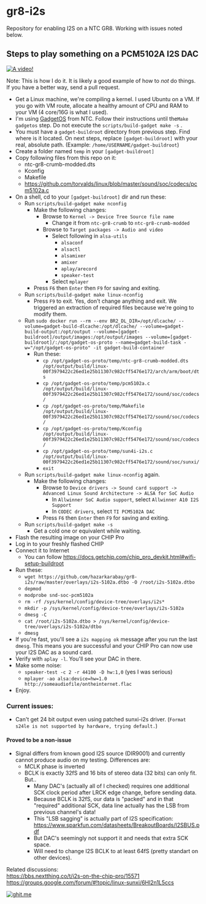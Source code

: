 # gr8-i2s
Repository for enabling I2S on a NTC GR8. Working with issues noted below. 

## Steps to play something on a PCM5102A I2S DAC

[![A video!](https://img.youtube.com/vi/JWs2peTOwLI/0.jpg)](https://www.youtube.com/watch?v=JWs2peTOwLI)

Note: This is how I do it. It is likely a good example of how to *not* do things. If you have a better way, send a pull request. 
 
* Get a Linux machine, we're compiling a kernel. I used Ubuntu on a VM. If you go with VM route, allocate a healthy amount of CPU and RAM to your VM (4 core/16G is what I used).
* I'm using [GadgetOS](https://github.com/NextThingCo/gadget-buildroot) from NTC. Follow their instructions until the`Make gadgetos` step. Do not execute the `scripts/build-gadget make -s` .
* You must have a `gadget-buildroot` directory from previous step. Find where is it located. On next steps, replace `[gadget-buildroot]`  with your real, absolute path. (Example: `/home/USERNAME/gadget-buildroot`)
* Create a folder named `temp` in your `[gadget-buildroot]`
* Copy following files from this repo on it:
	* ntc-gr8-crumb-modded.dts
	* Kconfig
	* Makefile
	* https://github.com/torvalds/linux/blob/master/sound/soc/codecs/pcm5102a.c
* On a shell, cd to your  `[gadget-buildroot]` dir and run these:
	* Run `scripts/build-gadget make nconfig`
		* Make the following changes:
			* Browse to `Kernel -> Device Tree Source file name`
				* Change it from `ntc-gr8-crumb` to `ntc-gr8-crumb-modded`
			* Browse to `Target packages -> Audio and video`
				* Select following in `alsa-utils`
					* `alsaconf`
					* `alsactl`
					* `alsamixer`
					* `amixer`
					* `aplay/arecord`
					* `speaker-test`
				* Select `mplayer`
		* Press `F6` then `Enter` then `F9` for saving and exiting.
	* Run `scripts/build-gadget make linux-nconfig`
		* Press  `F9` to exit. Yes, don't change anything and exit. We triggered an extraction of required files because we're going to modify them.
	* Run `sudo docker run --rm --env BR2_DL_DIR=/opt/dlcache/ --volume=gadget-build-dlcache:/opt/dlcache/ --volume=gadget-build-output:/opt/output --volume=[gadget-buildroot]/output/images:/opt/output/images --volume=[gadget-buildroot]/:/opt/gadget-os-proto --name=gadget-build-task -w="/opt/gadget-os-proto" -it gadget-build-container`
		* Run these:
			* `cp /opt/gadget-os-proto/temp/ntc-gr8-crumb-modded.dts /opt/output/build/linux-00f3979422c26ed1e25b11307c982cff5476e172/arch/arm/boot/dts`
			* `cp /opt/gadget-os-proto/temp/pcm5102a.c /opt/output/build/linux-00f3979422c26ed1e25b11307c982cff5476e172/sound/soc/codecs/`
			* `cp /opt/gadget-os-proto/temp/Makefile /opt/output/build/linux-00f3979422c26ed1e25b11307c982cff5476e172/sound/soc/codecs/`
			* `cp /opt/gadget-os-proto/temp/Kconfig /opt/output/build/linux-00f3979422c26ed1e25b11307c982cff5476e172/sound/soc/codecs/`
			* `cp /opt/gadget-os-proto/temp/sun4i-i2s.c /opt/output/build/linux-00f3979422c26ed1e25b11307c982cff5476e172/sound/soc/sunxi/`
			* `exit`
	* Run `scripts/build-gadget make linux-nconfig` again.
		* Make the following changes:
			*  Browse to `Device drivers -> Sound card support -> Advanced Linux Sound Architecture -> ALSA for SoC Audio`
				* In `Allwinner SoC Audio support`, select `Allwinner A10 I2S Support`
				* In `CODEC drivers`, select `TI PCM5102A DAC`
			* Press `F6` then `Enter` then `F9` for saving and exiting.
	* Run `scripts/build-gadget make -s`
		* Get a cold one or equivalent while waiting.
* Flash the resulting image on your CHIP Pro
* Log in to your freshly flashed CHIP
* Connect it to Internet
	* You can follow https://docs.getchip.com/chip_pro_devkit.html#wifi-setup-buildroot
* Run these:
	* `wget https://github.com/hazarkarabay/gr8-i2s/raw/master/overlays/i2s-5102a.dtbo -O /root/i2s-5102a.dtbo`
	* `depmod`
	* `modprobe snd-soc-pcm5102a`
	* `rm -rf /sys/kernel/config/device-tree/overlays/i2s*`
	* `mkdir -p /sys/kernel/config/device-tree/overlays/i2s-5102a`
	* `dmesg -C`
	* `cat /root/i2s-5102a.dtbo > /sys/kernel/config/device-tree/overlays/i2s-5102a/dtbo`
	* `dmesg`
* If you're fast, you'll see a `i2s mapping ok` message after you run the last `dmesg`. This means you are successful and your CHIP Pro can now use your I2S DAC as a sound card.
* Verify with `aplay -l`. You'll see your DAC in there.
* Make some noise:
	* `speaker-test -c 2 -r 44100 -D hw:1,0` (yes I was serious)
	* `mplayer -ao alsa:device=hw=1.0 http://someaudiofile/ontheinternet.flac`
* Enjoy.


### Current issues:
* Can't get 24 bit output even using patched sunxi-i2s driver. (`Format s24le is not supported by hardware, trying default.`)



#### Proved to be a non-issue 
* Signal differs from known good I2S source (DIR9001) and currently cannot produce audio on my testing. Differences are:
  * MCLK phase is inverted
  * BCLK is exactly 32fS and 16 bits of stereo data (32 bits) can only fit. But..
    * Many DAC's (actually all of I checked) requires one additional SCK clock period after LRCK edge change, before sending data.
    * Because BCLK is 32fS, our data is "packed" and in that "required" additional SCK, data line actually has the LSB from previous channel's data!
    * This "LSB sagging" is actually part of I2S specification: https://www.sparkfun.com/datasheets/BreakoutBoards/I2SBUS.pdf
    * But DAC's seemingly not support it and needs that extra SCK space.
    * Will need to change I2S BCLK to at least 64fS (pretty standart on other devices).

Related discussions:  
https://bbs.nextthing.co/t/i2s-on-the-chip-pro/15571  
https://groups.google.com/forum/#!topic/linux-sunxi/6Hl2n1L5ccs
  
[![ghit.me](https://ghit.me/badge.svg?repo=hazarkarabay/gr8-i2s)](https://ghit.me/repo/hazarkarabay/gr8-i2s)
